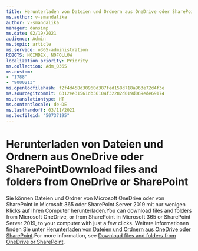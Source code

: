 ```yaml
---
title: Herunterladen von Dateien und Ordnern aus OneDrive oder SharePoint
ms.author: v-smandalika
author: v-smandalika
manager: dansimp
ms.date: 02/19/2021
audience: Admin
ms.topic: article
ms.service: o365-administration
ROBOTS: NOINDEX, NOFOLLOW
localization_priority: Priority
ms.collection: Adm_O365
ms.custom:
- "1788"
- "9000213"
ms.openlocfilehash: f2f4d458d30960d387fed158d718a963e72d4f3e
ms.sourcegitcommit: 6312ee31561db36104f32282d019d069ede69174
ms.translationtype: HT
ms.contentlocale: de-DE
ms.lasthandoff: 03/11/2021
ms.locfileid: "50737195"
---
```

# <a name="download-files-and-folders-from-onedrive-or-sharepoint"></a><span data-ttu-id="4d0f1-102">Herunterladen von Dateien und Ordnern aus OneDrive oder SharePoint</span><span class="sxs-lookup"><span data-stu-id="4d0f1-102">Download files and folders from OneDrive or SharePoint</span></span>

<span data-ttu-id="4d0f1-103">Sie können Dateien und Ordner von Microsoft OneDrive oder von SharePoint in Microsoft 365 oder SharePoint Server 2019 mit nur wenigen Klicks auf Ihren Computer herunterladen.</span><span class="sxs-lookup"><span data-stu-id="4d0f1-103">You can download files and folders from Microsoft OneDrive, or from SharePoint in Microsoft 365 or SharePoint Server 2019, to your computer with just a few clicks.</span></span> <span data-ttu-id="4d0f1-104">Weitere Informationen finden Sie unter [Herunterladen von Dateien und Ordnern aus OneDrive oder SharePoint](https://support.microsoft.com/office/download-files-and-folders-from-onedrive-or-sharepoint-5c7397b7-19c7-4893-84fe-d02e8fa5df05).</span><span class="sxs-lookup"><span data-stu-id="4d0f1-104">For more information, see [Download files and folders from OneDrive or SharePoint](https://support.microsoft.com/office/download-files-and-folders-from-onedrive-or-sharepoint-5c7397b7-19c7-4893-84fe-d02e8fa5df05).</span></span>
